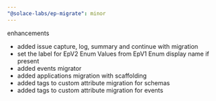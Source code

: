 ```yaml
---
"@solace-labs/ep-migrate": minor
---
```


enhancements

- added issue capture, log, summary and continue with migration
- set the label for EpV2 Enum Values from EpV1 Enum display name if present
- added events migrator
- added applications migration with scaffolding
- added tags to custom attribute migration for schemas
- added tags to custom attribute migration for events
